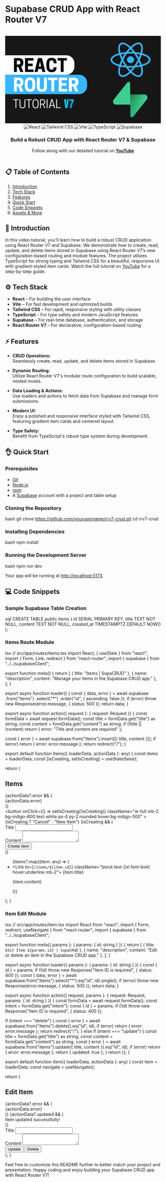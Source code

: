 # Supabase CRUD App with React Router V7

<div align="center">
  <br />
  <a href="https://youtu.be/your-video-id" target="_blank">
    <img src="./banner.png" alt="Project Banner">
  </a>
  <br />
  <div>
    <img src="https://img.shields.io/badge/-React-61DAFB?style=for-the-badge&logo=react&logoColor=black" alt="React" />
    <img src="https://img.shields.io/badge/-TailwindCSS-06B6D4?style=for-the-badge&logo=tailwindcss" alt="Tailwind CSS" />
    <img src="https://img.shields.io/badge/-Vite-646CFF?style=for-the-badge&logo=vite&logoColor=white" alt="Vite" />
    <img src="https://img.shields.io/badge/-TypeScript-3178C6?style=for-the-badge&logo=typescript" alt="TypeScript" />
    <img src="https://img.shields.io/badge/-Supabase-FB5A41?style=for-the-badge&logo=supabase" alt="Supabase" />
  </div>
  <h3 align="center">Build a Robust CRUD App with React Router V7 & Supabase</h3>
  <div align="center">
    Follow along with our detailed tutorial on 
    <a href="https://youtu.be/waI5CDisiuM" target="_blank"><b>YouTube</b></a>
  </div>
  <br />
</div>

## 📋 Table of Contents

1. [Introduction](#introduction)
2. [Tech Stack](#tech-stack)
3. [Features](#features)
4. [Quick Start](#quick-start)
5. [Code Snippets](#code-snippets)
6. [Assets & More](#assets--more)

## 🚀 Introduction

In this video tutorial, you'll learn how to build a robust CRUD application using React Router V7 and Supabase. We demonstrate how to create, read, update, and delete items stored in Supabase using React Router V7’s new configuration-based routing and module features. The project utilizes TypeScript for strong typing and Tailwind CSS for a beautiful, responsive UI with gradient-styled item cards. Watch the full tutorial on [YouTube](https://youtu.be/your-video-id) for a step-by-step guide.

## ⚙️ Tech Stack

- **React** – For building the user interface
- **Vite** – For fast development and optimized builds
- **Tailwind CSS** – For rapid, responsive styling with utility classes
- **TypeScript** – For type safety and modern JavaScript features
- **Supabase** – For real-time database, authentication, and storage
- **React Router V7** – For declarative, configuration-based routing

## ⚡️ Features

- **CRUD Operations:**  
  Seamlessly create, read, update, and delete items stored in Supabase.
  
- **Dynamic Routing:**  
  Utilize React Router V7's modular route configuration to build scalable, nested routes.

- **Data Loading & Actions:**  
  Use loaders and actions to fetch data from Supabase and manage form submissions.

- **Modern UI:**  
  Enjoy a polished and responsive interface styled with Tailwind CSS, featuring gradient item cards and centered layout.

- **Type Safety:**  
  Benefit from TypeScript's robust type system during development.

## 👌 Quick Start

### Prerequisites

- [Git](https://git-scm.com/)
- [Node.js](https://nodejs.org/en/)
- [npm](https://www.npmjs.com/)
- A [Supabase](https://supabase.com/) account with a project and table setup

### Cloning the Repository

bash
git clone https://github.com/yourusername/rrv7-crud.git
cd rrv7-crud


### Installing Dependencies

bash
npm install


### Running the Development Server

bash
npm run dev


Your app will be running at [http://localhost:5173](http://localhost:5173).

## 💻 Code Snippets

### Sample Supabase Table Creation

sql
CREATE TABLE public.items (
  id SERIAL PRIMARY KEY,
  title TEXT NOT NULL,
  content TEXT NOT NULL,
  created_at TIMESTAMPTZ DEFAULT NOW()
);


### Items Route Module

tsx
// src/app/routes/items.tsx
import React, { useState } from "react";
import { Form, Link, redirect } from "react-router";
import { supabase } from "../../supabaseClient";

export function meta() {
  return [
    { title: "Items | SupaCRUD" },
    { name: "description", content: "Manage your items in the Supabase CRUD app." },
  ];
}

export async function loader() {
  const { data, error } = await supabase
    .from("items")
    .select("*")
    .order("id", { ascending: false });
  if (error) throw new Response(error.message, { status: 500 });
  return data;
}

export async function action({ request }: { request: Request }) {
  const formData = await request.formData();
  const title = formData.get("title") as string;
  const content = formData.get("content") as string;
  if (!title || !content) return { error: "Title and content are required" };

  const { error } = await supabase.from("items").insert([{ title, content }]);
  if (error) return { error: error.message };
  return redirect("/");
}

export default function Items({ loaderData, actionData }: any) {
  const items = loaderData;
  const [isCreating, setIsCreating] = useState(false);

  return (
    <div className="flex flex-col items-center">
      <h2 className="text-3xl font-bold text-gray-800 mb-6">Items</h2>
      {actionData?.error && (
        <div className="bg-red-200 text-red-800 p-2 mb-4 rounded">
          {actionData.error}
        </div>
      )}
      <div className="mb-8 w-full max-w-md">
        <button
          onClick={() => setIsCreating(!isCreating)}
          className="w-full mb-2 bg-indigo-600 text-white px-4 py-2 rounded hover:bg-indigo-500"
        >
          {isCreating ? "Cancel" : "New Item"}
        </button>
        {isCreating && (
          <Form method="post" className="space-y-4 bg-white p-4 rounded shadow">
            <div>
              <label className="block text-gray-700">Title</label>
              <input name="title" type="text" className="border border-gray-300 rounded px-3 py-2 w-full" required />
            </div>
            <div>
              <label className="block text-gray-700">Content</label>
              <textarea name="content" className="border border-gray-300 rounded px-3 py-2 w-full" required></textarea>
            </div>
            <button type="submit" className="w-full bg-green-600 text-white px-4 py-2 rounded hover:bg-green-500">
              Create Item
            </button>
          </Form>
        )}
      </div>
      <ul className="grid grid-cols-1 gap-6 sm:grid-cols-2 md:grid-cols-3 w-full max-w-4xl">
        {items?.map((item: any) => (
          <li
            key={item.id}
            className="p-6 rounded-lg shadow-lg bg-gradient-to-r from-indigo-500 to-purple-500 text-white text-center"
          >
            <Link to={`/items/${item.id}`} className="block text-2xl font-bold hover:underline mb-2">
              {item.title}
            </Link>
            <p className="text-lg">{item.content}</p>
          </li>
        ))}
      </ul>
    </div>
  );
}


### Item Edit Module

tsx
// src/app/routes/item.tsx
import React from "react";
import { Form, redirect, useNavigate } from "react-router";
import { supabase } from "../../supabaseClient";

export function meta({ params }: { params: { id: string } }) {
  return [
    { title: `Edit Item ${params.id} | SupaCRUD` },
    { name: "description", content: "Edit or delete an item in the Supabase CRUD app." },
  ];
}

export async function loader({ params }: { params: { id: string } }) {
  const { id } = params;
  if (!id) throw new Response("Item ID is required", { status: 400 });
  const { data, error } = await supabase.from("items").select("*").eq("id", id).single();
  if (error) throw new Response(error.message, { status: 500 });
  return data;
}

export async function action({ request, params }: { request: Request, params: { id: string } }) {
  const formData = await request.formData();
  const intent = formData.get("intent");
  const { id } = params;
  if (!id) throw new Response("Item ID is required", { status: 400 });

  if (intent === "delete") {
    const { error } = await supabase.from("items").delete().eq("id", id);
    if (error) return { error: error.message };
    return redirect("/");
  } else if (intent === "update") {
    const title = formData.get("title") as string;
    const content = formData.get("content") as string;
    const { error } = await supabase.from("items").update({ title, content }).eq("id", id);
    if (error) return { error: error.message };
    return { updated: true };
  }
  return {};
}

export default function Item({ loaderData, actionData }: any) {
  const item = loaderData;
  const navigate = useNavigate();

  return (
    <div className="max-w-md mx-auto">
      <h2 className="text-2xl font-bold text-gray-800 mb-4">Edit Item</h2>
      {actionData?.error && (
        <div className="bg-red-200 text-red-800 p-2 mb-4 rounded">
          {actionData.error}
        </div>
      )}
      {actionData?.updated && (
        <div className="bg-green-200 text-green-800 p-2 mb-4 rounded">
          Item updated successfully!
        </div>
      )}
      <Form method="post" className="space-y-4 bg-white p-4 rounded shadow">
        <div>
          <label className="block text-gray-700">Title</label>
          <input name="title" type="text" defaultValue={item.title} className="border border-gray-300 rounded px-3 py-2 w-full" required />
        </div>
        <div>
          <label className="block text-gray-700">Content</label>
          <textarea name="content" defaultValue={item.content} className="border border-gray-300 rounded px-3 py-2 w-full" required></textarea>
        </div>
        <div className="flex space-x-4">
          <button type="submit" name="intent" value="update" className="bg-blue-600 text-white px-4 py-2 rounded hover:bg-blue-500">
            Update
          </button>
          <button type="submit" name="intent" value="delete" className="bg-red-600 text-white px-4 py-2 rounded hover:bg-red-500">
            Delete
          </button>
        </div>
      </Form>
    </div>
  );
}


Feel free to customize this README further to better match your project and presentation. Happy coding and enjoy building your Supabase CRUD app with React Router V7!
